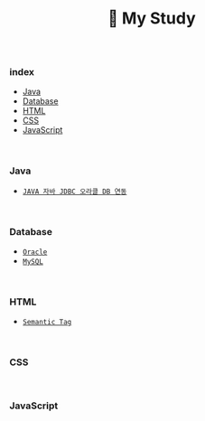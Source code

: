 #  <p align="center">🏃 My Study</p>

<br>

### index
- [Java](#Java)
- [Database](#Database)
- [HTML](#HTML)
- [CSS](#CSS)
- [JavaScript](#JavaScript)

<br>

### Java
- [`JAVA 자바 JDBC 오라클 DB 연동`](https://github.com/eEonTown/my-study/blob/main/Java/JDBC.md)

<br>

### Database
- [`Oracle`](https://github.com/eEonTown/my-study/tree/main/Oracle)
- [`MySQL`](https://github.com/eEonTown/my-study/tree/main/MySQL)

<br>

### HTML
- [`Semantic Tag`](https://github.com/eEonTown/my-study/blob/main/HTML/Semantic_Tag.md)
<br>

### CSS

<br>

### JavaScript

<br>
